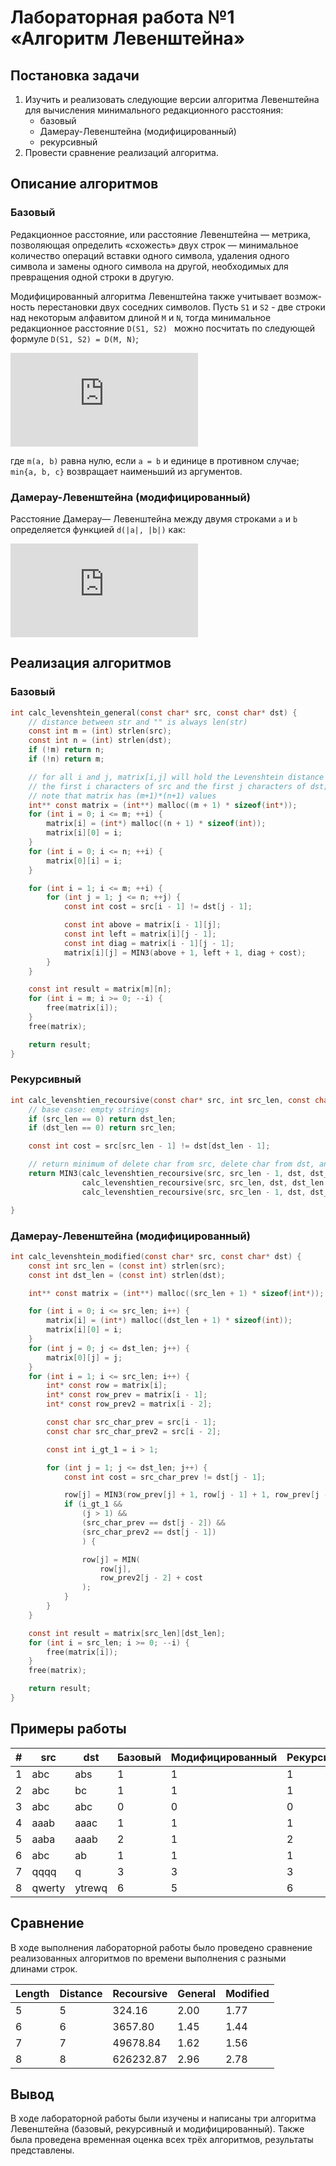 # Лабораторная работа №1 «Алгоритм Левенштейна»
## Постановка задачи
1. Изучить и реализовать следующие версии алгоритма Левенштейна для вычисления минимального редакционного расстояния: 
   * базовый
   * Дамерау-Левенштейна (модифицированный)
   * рекурсивный
2. Провести сравнение реализаций алгоритма.

## Описание алгоритмов
### Базовый
Редакционное расстояние, или расстояние Левенштейна — метрика, позволяющая определить «схожесть» двух строк —
минимальное количество операций вставки одного символа, удаления одного символа и замены одного символа на другой,
необходимых для превращения одной строки в другую.

Модифицированный алгоритма Левенштейна также учитывает возмож- ность перестановки двух соседних символов.
Пусть `S1` и `S2` - две строки над некоторым алфавитом длиной `M` и `N`, тогда минимальное редакционное расстояние
`D(S1, S2) ` можно посчитать по следующей формуле `D(S1, S2) = D(M, N)`;

![equation](https://latex.codecogs.com/gif.latex?D%28i%2Cj%29%3D%5Cbegin%7Bcases%7D0%2Ci%3D0%2Cj%3D0%5C%5Ci%2Cj%3D0%2Ci%3E0%5C%5Cj%2Ci%3D0%2Cj%3E0%5C%5Cmin%5Cbegin%7Bcases%7DD%28i%2Cj-1%29%2B1%5C%5CD%28i-1%2Cj%29%2B1%5C%5CD%28i-1%2Cj-1%29%2Bm%28S_%7B1%7D%5Bi%5D%29%2CS_%7B2%7D%5Bj%5D%29%5Cend%7Bcases%7D%5Cend%7Bcases%7D)

где `m(a, b)` равна нулю, если `a = b` и единице в противном случае; `min{a, b, c}` возвращает наименьший из аргументов.

### Дамерау-Левенштейна (модифицированный)
Расстояние Дамерау— Левенштейна между двумя строками `a` и `b` определяется функцией `d(|a|, |b|)` как:

![equation](https://latex.codecogs.com/gif.latex?d_%7Ba%2Cb%7D%3D%5Cbegin%7Bcases%7Dmax%28i%2Cj%29%2Cmin%28i%2Cj%29%3D0%5C%5Cmin%5Cbegin%7Bcases%7Dd_%7Ba%2Cb%7D%28i-1%2Cj%29%2B1%5C%5Cd_%7Ba%2Cb%7D%28i%2Cj-1%29%2B1%5C%5Cd_%7Ba%2Cb%7D%28i-1%2Cj-1%29%2Ca_%7Bi%7D%5Cneq%20b%7Bj%7D%5C%5Cd_%7Ba%2Cb%7D%28i-2%2Cj-2%29%2B1%5Cend%7Bcases%7D%2Ci%3E1%5Cwedge%20j%3E1%5Cwedge%20a_%7Bi%7D%3Db_%7Bj-1%7D%5Cwedge%20a_%7Bi-1%7D%3Db_%7Bj%7D%5C%5Cmin%5Cbegin%7Bcases%7Dd_%7Ba%2Cb%7D%28i-1%2Cj%29%2B1%5C%5Cd_%7Ba%2Cb%7D%28i%2Cj-1%29%2B1%5C%5Cd%7Ba%2Cb%7D%28i-1%2Cj-1%29%2B1%2Ca_%7Bi%7D%5Cneq%20b_%7Bj%7D%5Cend%7Bcases%7D%5Cend%7Bcases%7D)

## Реализация алгоритмов
### Базовый

```objectivec
int calc_levenshtein_general(const char* src, const char* dst) {
	// distance between str and "" is always len(str)
	const int m = (int) strlen(src);
	const int n = (int) strlen(dst);
	if (!m) return n;
	if (!n) return m;

	// for all i and j, matrix[i,j] will hold the Levenshtein distance between
	// the first i characters of src and the first j characters of dst;
	// note that matrix has (m+1)*(n+1) values
	int** const matrix = (int**) malloc((m + 1) * sizeof(int*));
	for (int i = 0; i <= m; ++i) {
		matrix[i] = (int*) malloc((n + 1) * sizeof(int));
		matrix[i][0] = i;
	}
	for (int i = 0; i <= n; ++i) {
		matrix[0][i] = i;
	}

	for (int i = 1; i <= m; ++i) {
		for (int j = 1; j <= n; ++j) {
			const int cost = src[i - 1] != dst[j - 1];

			const int above = matrix[i - 1][j];
			const int left = matrix[i][j - 1];
			const int diag = matrix[i - 1][j - 1];
			matrix[i][j] = MIN3(above + 1, left + 1, diag + cost);
		}
	}

	const int result = matrix[m][n];
	for (int i = m; i >= 0; --i) {
		free(matrix[i]);
	}
	free(matrix);

	return result;
}
```

### Рекурсивный
```objectivec
int calc_levenshtien_recoursive(const char* src, int src_len, const char* dst, int dst_len) {
	// base case: empty strings
	if (src_len == 0) return dst_len;
	if (dst_len == 0) return src_len;

	const int cost = src[src_len - 1] != dst[dst_len - 1];

	// return minimum of delete char from src, delete char from dst, and delete char from both
	return MIN3(calc_levenshtien_recoursive(src, src_len - 1, dst, dst_len) + 1,
	            calc_levenshtien_recoursive(src, src_len, dst, dst_len - 1) + 1,
	            calc_levenshtien_recoursive(src, src_len - 1, dst, dst_len - 1) + cost);

}
```

### Дамерау-Левенштейна (модифицированный)
```objectivec
int calc_levenshtein_modified(const char* src, const char* dst) {
	const int src_len = (const int) strlen(src);
	const int dst_len = (const int) strlen(dst);

	int** const matrix = (int**) malloc((src_len + 1) * sizeof(int*));

	for (int i = 0; i <= src_len; i++) {
		matrix[i] = (int*) malloc((dst_len + 1) * sizeof(int));
		matrix[i][0] = i;
	}
	for (int j = 0; j <= dst_len; j++) {
		matrix[0][j] = j;
	}
	for (int i = 1; i <= src_len; i++) {
		int* const row = matrix[i];
		int* const row_prev = matrix[i - 1];
		int* const row_prev2 = matrix[i - 2];

		const char src_char_prev = src[i - 1];
		const char src_char_prev2 = src[i - 2];

		const int i_gt_1 = i > 1;

		for (int j = 1; j <= dst_len; j++) {
			const int cost = src_char_prev != dst[j - 1];

			row[j] = MIN3(row_prev[j] + 1, row[j - 1] + 1, row_prev[j - 1] + cost);
			if (i_gt_1 &&
				(j > 1) &&
				(src_char_prev == dst[j - 2]) &&
				(src_char_prev2 == dst[j - 1])
				) {

				row[j] = MIN(
					row[j],
					row_prev2[j - 2] + cost
				);
			}
		}
	}

	const int result = matrix[src_len][dst_len];
	for (int i = src_len; i >= 0; --i) {
		free(matrix[i]);
	}
	free(matrix);

	return result;
}
```

## Примеры работы 
| # | src | dst | Базовый | Модифицированный | Рекурсивный | 
|---|-----|-----|---------|------------------|-------------| 
| 1 | abc | abs | 1 | 1 | 1 | 
| 2 | abc | bc  | 1 | 1 | 1 | 
| 3 | abc | abc | 0 | 0 | 0 | 
| 4 | aaab | aaac | 1 | 1 | 1 | 
| 5 | aaba | aaab | 2 | 1 | 2 | 
| 6 | abc | ab | 1 | 1 | 1 | 
| 7 | qqqq | q | 3 | 3 | 3 | 
| 8 | qwerty | ytrewq | 6 | 5 | 6 | 
 
## Сравнение 
В ходе выполнения лабораторной работы было проведено сравнение реализованных алгоритмов по времени выполнения с разными 
длинами строк. 
 
| Length | Distance | Recoursive | General | Modified | 
|--------|----------|------------| --------|----------| 
|      5 |        5 |     324.16 |    2.00 |     1.77 | 
|      6 |        6 |    3657.80 |    1.45 |     1.44 | 
|      7 |        7 |   49678.84 |    1.62 |     1.56 | 
|      8 |        8 |  626232.87 |    2.96 |     2.78 | 
 
## Вывод 
В ходе лабораторной работы были изучены и написаны три алгоритма Левенштейна (базовый, рекурсивный и модифицированный). 
Также была проведена временная оценка всех трёх алгоритмов, результаты представлены.
